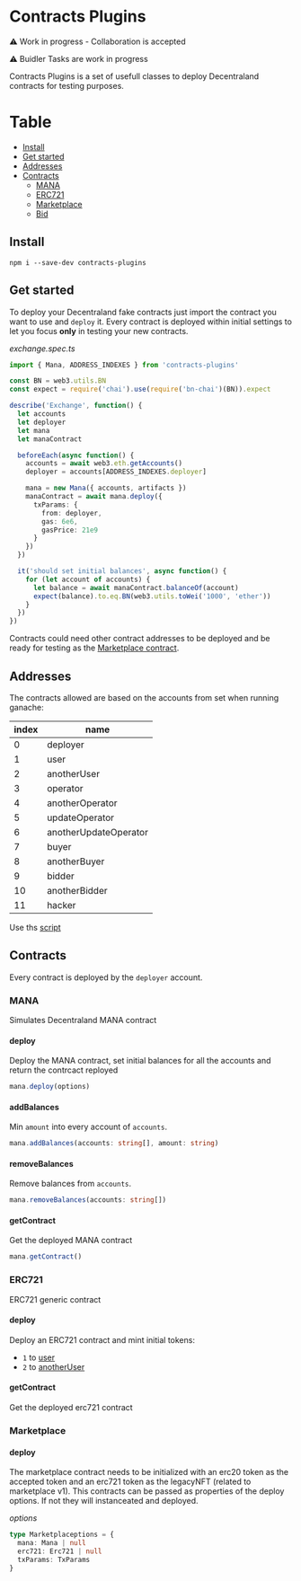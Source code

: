 # Contracts Plugins

⚠️ Work in progress - Collaboration is accepted

⚠️ Buidler Tasks are work in progress

Contracts Plugins is a set of usefull classes to deploy Decentraland contracts for testing purposes.

# Table

- [Install](#install)
- [Get started](#get-started)
- [Addresses](#addresses)
- [Contracts](#contracts)
  - [MANA](#mana)
  - [ERC721](#erc721)
  - [Marketplace](#marketplace)
  - [Bid](#bid)

## Install

`npm i --save-dev contracts-plugins`

## Get started

To deploy your Decentraland fake contracts just import the contract you want to use and `deploy` it. Every contract is deployed within initial settings to let you focus **only** in testing your new contracts.

_exchange.spec.ts_

```typescript
import { Mana, ADDRESS_INDEXES } from 'contracts-plugins'

const BN = web3.utils.BN
const expect = require('chai').use(require('bn-chai')(BN)).expect

describe('Exchange', function() {
  let accounts
  let deployer
  let mana
  let manaContract

  beforeEach(async function() {
    accounts = await web3.eth.getAccounts()
    deployer = accounts[ADDRESS_INDEXES.deployer]

    mana = new Mana({ accounts, artifacts })
    manaContract = await mana.deploy({
      txParams: {
        from: deployer,
        gas: 6e6,
        gasPrice: 21e9
      }
    })
  })

  it('should set initial balances', async function() {
    for (let account of accounts) {
      let balance = await manaContract.balanceOf(account)
      expect(balance).to.eq.BN(web3.utils.toWei('1000', 'ether'))
    }
  })
})
```

Contracts could need other contract addresses to be deployed and be ready for testing as the [Marketplace contract](#marketplace).

## Addresses

The contracts allowed are based on the accounts from set when running ganache:

| index | name                  |
| ----- | --------------------- |
| 0     | deployer              |
| 1     | user                  |
| 2     | anotherUser           |
| 3     | operator              |
| 4     | anotherOperator       |
| 5     | updateOperator        |
| 6     | anotherUpdateOperator |
| 7     | buyer                 |
| 8     | anotherBuyer          |
| 9     | bidder                |
| 10    | anotherBidder         |
| 11    | hacker                |

Use ths [script](#link_al_script)

## Contracts

Every contract is deployed by the `deployer` account.

### MANA

Simulates Decentraland MANA contract

#### deploy

Deploy the MANA contract, set initial balances for all the accounts and return the contrcact reployed

```typescript
mana.deploy(options)
```

#### addBalances

Min `amount` into every account of `accounts`.

```typescript
mana.addBalances(accounts: string[], amount: string)
```

#### removeBalances

Remove balances from `accounts`.

```typescript
mana.removeBalances(accounts: string[])
```

#### getContract

Get the deployed MANA contract

```typescript
mana.getContract()
```

### ERC721

ERC721 generic contract

#### deploy

Deploy an ERC721 contract and mint initial tokens:

- `1` to [user](#addresses)
- `2` to [anotherUser](#addresses)

#### getContract

Get the deployed erc721 contract

### Marketplace

#### deploy

The marketplace contract needs to be initialized with an erc20 token as the accepted token
and an erc721 token as the legacyNFT (related to marketplace v1).
This contracts can be passed as properties of the deploy options. If not they will instanceated and deployed.

_options_

```typescript
type Marketplaceptions = {
  mana: Mana | null
  erc721: Erc721 | null
  txParams: TxParams
}
```
